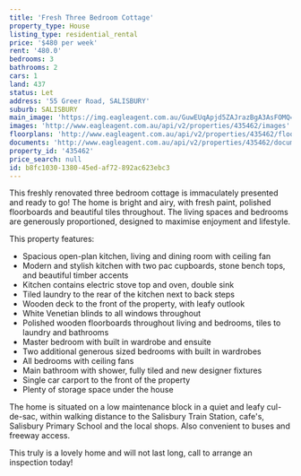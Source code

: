 ```yaml
---
title: 'Fresh Three Bedroom Cottage'
property_type: House
listing_type: residential_rental
price: '$480 per week'
rent: '480.0'
bedrooms: 3
bathrooms: 2
cars: 1
land: 437
status: Let
address: '55 Greer Road, SALISBURY'
suburb: SALISBURY
main_image: 'https://img.eagleagent.com.au/GuwEUqApjd5ZAJrazBgA3AsFOMQ=/1280x854/smart/https://s3-us-west-2.amazonaws.com/eagleagent-orig/images/6824604/420010318-image-M.jpg'
images: 'http://www.eagleagent.com.au/api/v2/properties/435462/images'
floorplans: 'http://www.eagleagent.com.au/api/v2/properties/435462/floorplans'
documents: 'http://www.eagleagent.com.au/api/v2/properties/435462/documents'
property_id: '435462'
price_search: null
id: b8fc1030-1380-45ed-af72-892ac623ebc3
---
```

This freshly renovated three bedroom cottage is immaculately presented and ready to go! The home is bright and airy, with fresh paint, polished floorboards and beautiful tiles throughout. The living spaces and bedrooms are generously proportioned, designed to maximise enjoyment and lifestyle.

This property features:

*  Spacious open-plan kitchen, living and dining room with ceiling fan
*  Modern and stylish kitchen with two pac cupboards, stone bench tops, and beautiful timber accents
*  Kitchen contains electric stove top and oven, double sink
*  Tiled laundry to the rear of the kitchen next to back steps
*  Wooden deck to the front of the property, with leafy outlook
*  White Venetian blinds to all windows throughout
*  Polished wooden floorboards throughout living and bedrooms, tiles to laundry and bathrooms
*  Master bedroom with built in wardrobe and ensuite
*  Two additional generous sized bedrooms with built in wardrobes
*  All bedrooms with ceiling fans
*  Main bathroom with shower, fully tiled and new designer fixtures
*  Single car carport to the front of the property
*  Plenty of storage space under the house

The home is situated on a low maintenance block in a quiet and leafy cul-de-sac, within walking distance to the Salisbury Train Station, cafe's, Salisbury Primary School and the local shops. Also convenient to buses and freeway access.

This truly is a lovely home and will not last long, call to arrange an inspection today!